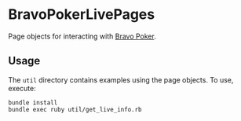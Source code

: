 # BravoPokerLivePages

Page objects for interacting with [Bravo Poker](http://www.bravopokerlive.com).

## Usage

The `util` directory contains examples using the page objects. To use,
execute:

```
bundle install
bundle exec ruby util/get_live_info.rb
```

